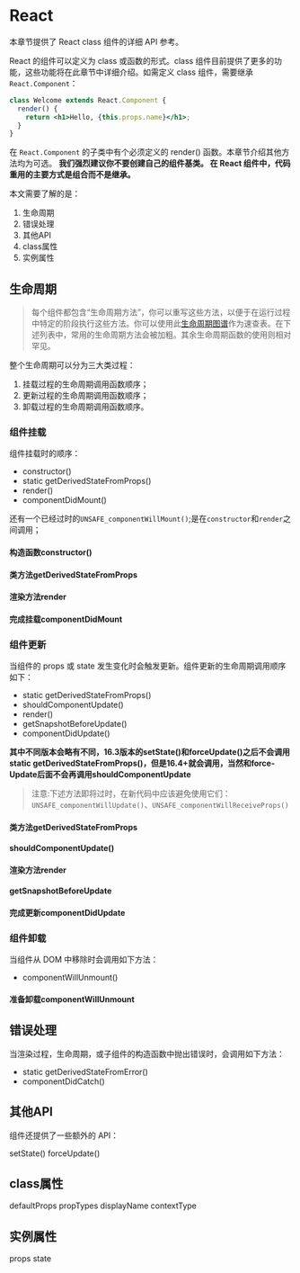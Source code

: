 # React
本章节提供了 React class 组件的详细 API 参考。

React 的组件可以定义为 class 或函数的形式。class 组件目前提供了更多的功能，这些功能将在此章节中详细介绍。如需定义 class 组件，需要继承 `React.Component`：
````jsx
class Welcome extends React.Component {
  render() {
    return <h1>Hello, {this.props.name}</h1>;
  }
}
````
在 `React.Component` 的子类中有个必须定义的 render() 函数。本章节介绍其他方法均为可选。
**我们强烈建议你不要创建自己的组件基类。 在 React 组件中，代码重用的主要方式是组合而不是继承。**

本文需要了解的是：
1. 生命周期
2. 错误处理
3. 其他API
4. class属性
5. 实例属性

## 生命周期
>每个组件都包含“生命周期方法”，你可以重写这些方法，以便于在运行过程中特定的阶段执行这些方法。你可以使用此[生命周期图谱](http://projects.wojtekmaj.pl/react-lifecycle-methods-diagram/)作为速查表。在下述列表中，常用的生命周期方法会被加粗。其余生命周期函数的使用则相对罕见。

整个生命周期可以分为三大类过程：
1. 挂载过程的生命周期调用函数顺序；
2. 更新过程的生命周期调用函数顺序；
3. 卸载过程的生命周期调用函数顺序。

### 组件挂载
组件挂载时的顺序：
* constructor()
* static getDerivedStateFromProps()
* render()
* componentDidMount()

还有一个已经过时的`UNSAFE_componentWillMount()`;是在`constructor`和`render`之间调用；

#### 构造函数constructor()


#### 类方法getDerivedStateFromProps


#### 渲染方法render


#### 完成挂载componentDidMount


### 组件更新
当组件的 props 或 state 发生变化时会触发更新。组件更新的生命周期调用顺序如下：
* static getDerivedStateFromProps()
* shouldComponentUpdate()
* render()
* getSnapshotBeforeUpdate()
* componentDidUpdate()

**其中不同版本会略有不同，16.3版本的set­State()和force­Update()之后不会调用static getDerivedStateFromProps()，但是16.4+就会调用，当然和force­Update后面不会再调用shouldComponentUpdate**

>注意:下述方法即将过时，在新代码中应该避免使用它们：`UNSAFE_componentWillUpdate()`、`UNSAFE_componentWillReceiveProps()`

#### 类方法getDerivedStateFromProps

#### shouldComponentUpdate()

#### 渲染方法render


#### getSnapshotBeforeUpdate


#### 完成更新componentDidUpdate


### 组件卸载
当组件从 DOM 中移除时会调用如下方法：
* componentWillUnmount()

#### 准备卸载componentWillUnmount

## 错误处理
当渲染过程，生命周期，或子组件的构造函数中抛出错误时，会调用如下方法：
* static getDerivedStateFromError()
* componentDidCatch()


## 其他API
组件还提供了一些额外的 API：

setState()
forceUpdate()


## class属性
defaultProps
propTypes
displayName
contextType



## 实例属性
props
state

